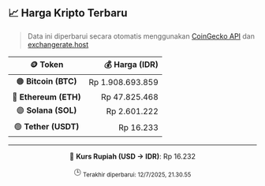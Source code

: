 

<!-- HARGA_KRIPTO -->
## 📈 Harga Kripto Terbaru

> Data ini diperbarui secara otomatis menggunakan [CoinGecko API](https://www.coingecko.com/) dan [exchangerate.host](https://exchangerate.host/)

<div align="center">

| 🪙 Token | 💰 Harga (IDR) |
|:------:|---------------:|
| 🟠 **Bitcoin (BTC)**   | Rp 1.908.693.859 |
| 🔵 **Ethereum (ETH)**  | Rp 47.825.468 |
| 🟣 **Solana (SOL)**    | Rp 2.601.222 |
| 🟢 **Tether (USDT)**   | Rp 16.233 |

---

💱 **Kurs Rupiah (USD → IDR)**: Rp 16.232

🕒 <sub>Terakhir diperbarui: 12/7/2025, 21.30.55</sub>

</div>
<!-- /HARGA_KRIPTO -->